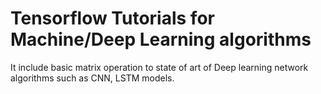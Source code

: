 # Tensorflow Tutorials for Machine/Deep Learning algorithms
It include basic matrix operation to state of art of Deep learning network algorithms such as CNN, LSTM models. 
